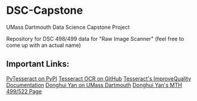 # DSC-Capstone
UMass Dartmouth Data Science Capstone Project

Repository for DSC 498/499 data for "Raw Image Scanner" 
(feel free to come up with an actual name)

## Important Links:
[PyTesseract on PyPI](https://pypi.org/project/pytesseract/)
[Tesseract OCR on GitHub](https://github.com/tesseract-ocr/tesseract)
[Tesseract's ImproveQuality Documentation](https://github.com/tesseract-ocr/tessdoc/blob/master/ImproveQuality.md)
[Donghui Yan on UMass Dartmouth](http://www.math.umassd.edu/~dyan/)
[Donghui Yan's MTH 499/522 Page](https://sites.google.com/site/umassdmth499/)
